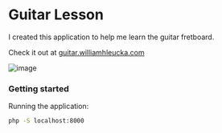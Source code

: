 # Guitar Lesson

I created this application to help me learn the guitar fretboard.


Check it out at <a href='https://guitar.williamhleucka.com/'>guitar.williamhleucka.com</a>

![image](https://github.com/user-attachments/assets/8de32f8c-ad52-45dc-b917-16a0d6b018a0)

### Getting started

Running the application:

```bash
php -S localhost:8000
```
